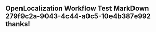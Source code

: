 <properties
ms.topic="hero-topic"
ms.test1="hero-topic"
ms.test2="test"/>

## OpenLocalization Workflow Test MarkDown 279f9c2a-9043-4c44-a0c5-10e4b387e992 thanks!
